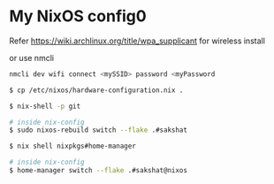 # My NixOS config0 

Refer https://wiki.archlinux.org/title/wpa_supplicant for wireless install

or use nmcli

```sh
nmcli dev wifi connect <mySSID> password <myPassword
```

```sh
$ cp /etc/nixos/hardware-configuration.nix .
```

```bash
$ nix-shell -p git

# inside nix-config
$ sudo nixos-rebuild switch --flake .#sakshat
```

```sh
$ nix shell nixpkgs#home-manager

# inside nix-config
$ home-manager switch --flake .#sakshat@nixos
```
